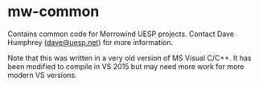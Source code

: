 # mw-common
Contains common code for Morrowind UESP projects. Contact Dave Humphrey (dave@uesp.net) for more information.

Note that this was written in a very old version of MS Visual C/C++. It has been modified to compile in VS 2015 but
may need more work for more modern VS versions.
